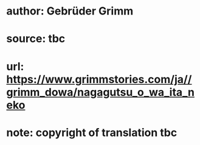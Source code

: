# author: Gebrüder Grimm
# source: tbc
# url: https://www.grimmstories.com/ja//grimm_dowa/nagagutsu_o_wa_ita_neko
# note: copyright of translation tbc


